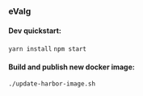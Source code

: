 ### eValg

#### Dev quickstart:

`yarn install`
`npm start`

#### Build and publish new docker image:

`./update-harbor-image.sh`

